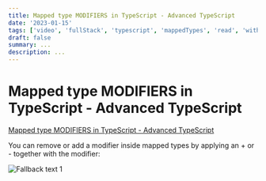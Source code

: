 ```yaml
---
title: Mapped type MODIFIERS in TypeScript - Advanced TypeScript
date: '2023-01-15'
tags: ['video', 'fullStack', 'typescript', 'mappedTypes', 'read', 'withResume']
draft: false
summary: ...
description: ...
---
```


# Mapped type MODIFIERS in TypeScript - Advanced TypeScript

[Mapped type MODIFIERS in TypeScript - Advanced TypeScript](https://www.youtube.com/watch?v=0zgWo_gnzVI&ab_channel=BasaratCodes)

You can remove or add a modifier inside mapped types by applying an + or - together with the modifier:

![Fallback text 1](/static/assets/pasted-image-20221008100258.png)